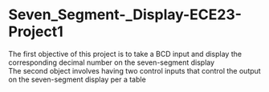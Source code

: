 # Seven_Segment-_Display-ECE23-Project1
The first objective of this project is to take a BCD input and display the corresponding decimal number on the seven-segment display <br>
The second object involves having two control inputs that control the output on the seven-segment display per a table <br>
